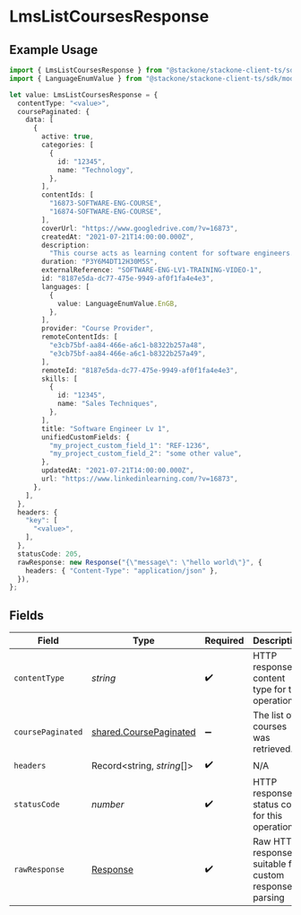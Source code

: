# LmsListCoursesResponse

## Example Usage

```typescript
import { LmsListCoursesResponse } from "@stackone/stackone-client-ts/sdk/models/operations";
import { LanguageEnumValue } from "@stackone/stackone-client-ts/sdk/models/shared";

let value: LmsListCoursesResponse = {
  contentType: "<value>",
  coursePaginated: {
    data: [
      {
        active: true,
        categories: [
          {
            id: "12345",
            name: "Technology",
          },
        ],
        contentIds: [
          "16873-SOFTWARE-ENG-COURSE",
          "16874-SOFTWARE-ENG-COURSE",
        ],
        coverUrl: "https://www.googledrive.com/?v=16873",
        createdAt: "2021-07-21T14:00:00.000Z",
        description:
          "This course acts as learning content for software engineers.",
        duration: "P3Y6M4DT12H30M5S",
        externalReference: "SOFTWARE-ENG-LV1-TRAINING-VIDEO-1",
        id: "8187e5da-dc77-475e-9949-af0f1fa4e4e3",
        languages: [
          {
            value: LanguageEnumValue.EnGB,
          },
        ],
        provider: "Course Provider",
        remoteContentIds: [
          "e3cb75bf-aa84-466e-a6c1-b8322b257a48",
          "e3cb75bf-aa84-466e-a6c1-b8322b257a49",
        ],
        remoteId: "8187e5da-dc77-475e-9949-af0f1fa4e4e3",
        skills: [
          {
            id: "12345",
            name: "Sales Techniques",
          },
        ],
        title: "Software Engineer Lv 1",
        unifiedCustomFields: {
          "my_project_custom_field_1": "REF-1236",
          "my_project_custom_field_2": "some other value",
        },
        updatedAt: "2021-07-21T14:00:00.000Z",
        url: "https://www.linkedinlearning.com/?v=16873",
      },
    ],
  },
  headers: {
    "key": [
      "<value>",
    ],
  },
  statusCode: 205,
  rawResponse: new Response("{\"message\": \"hello world\"}", {
    headers: { "Content-Type": "application/json" },
  }),
};
```

## Fields

| Field                                                                   | Type                                                                    | Required                                                                | Description                                                             |
| ----------------------------------------------------------------------- | ----------------------------------------------------------------------- | ----------------------------------------------------------------------- | ----------------------------------------------------------------------- |
| `contentType`                                                           | *string*                                                                | :heavy_check_mark:                                                      | HTTP response content type for this operation                           |
| `coursePaginated`                                                       | [shared.CoursePaginated](../../../sdk/models/shared/coursepaginated.md) | :heavy_minus_sign:                                                      | The list of courses was retrieved.                                      |
| `headers`                                                               | Record<string, *string*[]>                                              | :heavy_check_mark:                                                      | N/A                                                                     |
| `statusCode`                                                            | *number*                                                                | :heavy_check_mark:                                                      | HTTP response status code for this operation                            |
| `rawResponse`                                                           | [Response](https://developer.mozilla.org/en-US/docs/Web/API/Response)   | :heavy_check_mark:                                                      | Raw HTTP response; suitable for custom response parsing                 |